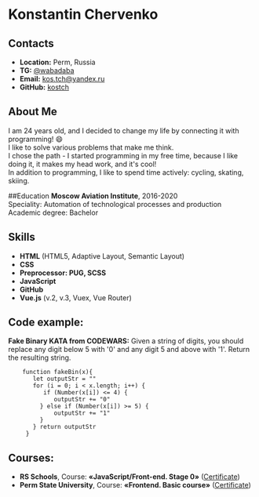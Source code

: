 # Konstantin Chervenko

## Contacts
* **Location:** Perm, Russia
* **TG:** [@wabadaba](https://t.me/wabadaba)
* **Email:** [kos.tch@yandex.ru](mailto:kos.tch@yandex.ru)
* **GitHub:** [kostch](https://github.com/kostch)

## About Me
I am 24 years old, and I decided to change my life by connecting it with programming! :smile:  
I like to solve various problems that make me think.  
I chose the path - I started programming in my free time, because I like doing it, it makes my head work, and it's cool!  
In addition to programming, I like to spend time actively: cycling, skating, skiing.  

##Education
**Moscow Aviation Institute**, 2016-2020  
Speciality: Automation of technological processes and production  
Academic degree: Bachelor  

Skills
-
* **HTML** (HTML5, Adaptive Layout, Semantic Layout)
* **CSS**
* **Preprocessor: PUG, SCSS**
* **JavaScript**
* **GitHub**
* **Vue.js** (v.2, v.3, Vuex, Vue Router)

Code example:
-
**Fake Binary KATA from CODEWARS:** Given a string of digits, you should replace any digit below 5 with '0' and any digit 5 and above with '1'. Return the resulting string.

        function fakeBin(x){
           let outputStr = ""
           for (i = 0; i < x.length; i++) {
              if (Number(x[i]) <= 4) {
                 outputStr += "0"
             } else if (Number(x[i]) >= 5) {
                 outputStr += "1"
             }
           } return outputStr
         }

Courses:
-
* **RS Schools**, Course: **«JavaScript/Front-end. Stage 0»** ([Certificate](https://app.rs.school/certificate/ro5saedz))
* **Perm State University**, Course: **«Frontend. Basic course»** ([Certificate](https://drive.google.com/file/d/1nKt1LZ19z6jJgrQIKaZwR53pmDBDuxNt/view))
